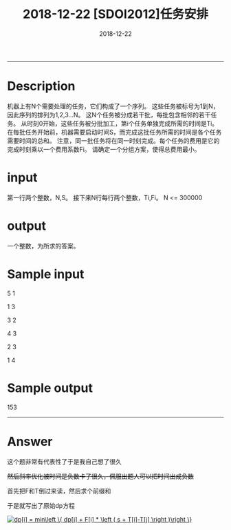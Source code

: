 ﻿---
layout: post
title: 2018-12-22 [SDOI2012]任务安排

date: 2018-12-22
categories: blog
tags: [SDOI,2012]
description: BZOJ2726
---

---------------------

# Description

机器上有N个需要处理的任务，它们构成了一个序列。
这些任务被标号为1到N，因此序列的排列为1,2,3...N。
这N个任务被分成若干批，每批包含相邻的若干任务。
从时刻0开始，这些任务被分批加工，第i个任务单独完成所需的时间是Ti。
在每批任务开始前，机器需要启动时间S，而完成这批任务所需的时间是各个任务需要时间的总和。
注意，同一批任务将在同一时刻完成。每个任务的费用是它的完成时刻乘以一个费用系数Fi。
请确定一个分组方案，使得总费用最小。

# input

第一行两个整数，N,S。
接下来N行每行两个整数，Ti,Fi。
N <= 300000
 

# output

 一个整数，为所求的答案。

# Sample input

5 1

1 3

3 2

4 3

2 3

1 4

# Sample output

153

---------------------------------------------------------------------------------------------------------

# Answer

这个题非常有代表性了于是我自己想了很久

~~然后斜率优化被时间是负数卡了很久，佩服出题人可以把时间出成负数~~

首先把F和T倒过来读，然后求个前缀和

于是就写出了原始dp方程

<a href="https://www.codecogs.com/eqnedit.php?latex=dp[i]&space;=&space;min\left&space;\{&space;dp[j]&space;&plus;&space;F[i]&space;*&space;\left&space;(&space;s&space;&plus;&space;T[i]-T[j]&space;\right&space;)\right&space;\}" target="_blank"><img src="https://latex.codecogs.com/gif.latex?dp[i]&space;=&space;min\left&space;\{&space;dp[j]&space;&plus;&space;F[i]&space;*&space;\left&space;(&space;s&space;&plus;&space;T[i]-T[j]&space;\right&space;)\right&space;\}" title="dp[i] = min\left \{ dp[j] + F[i] * \left ( s + T[i]-T[j] \right )\right \}" /></a>